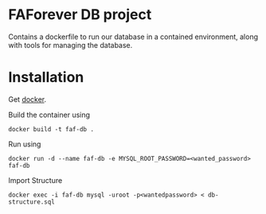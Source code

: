 # FAForever DB project

Contains a dockerfile to run our database in a contained environment, along with tools for managing the database.

# Installation

Get [docker](http://docker.com).

Build the container using

    docker build -t faf-db .

Run using

    docker run -d --name faf-db -e MYSQL_ROOT_PASSWORD=<wanted_password> faf-db

Import Structure

    docker exec -i faf-db mysql -uroot -p<wantedpassword> < db-structure.sql
